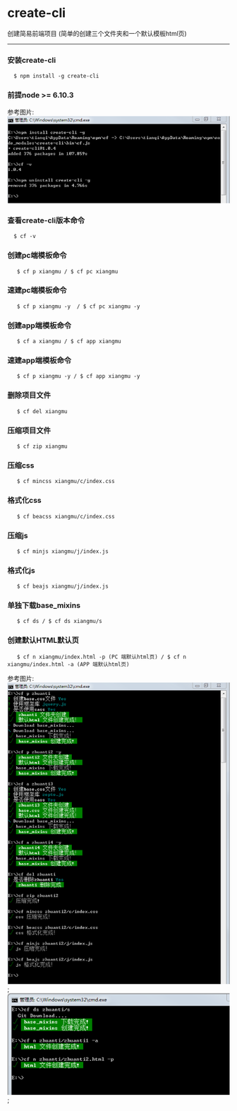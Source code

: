# create-cli
创建简易前端项目
(简单的创建三个文件夹和一个默认模板html页)


---
### 安装create-cli
``` 
  $ npm install -g create-cli
``` 
### 前提node >= 6.10.3

参考图片:<br/>
![image](https://github.com/uustoboy/create-cli/raw/master/explain-img/1.png)

### 查看create-cli版本命令
``` 
  $ cf -v
``` 

### 创建pc端模板命令
``` 
   $ cf p xiangmu / $ cf pc xiangmu
``` 
### 速建pc端模板命令
``` 
   $ cf p xiangmu -y  / $ cf pc xiangmu -y
``` 
### 创建app端模板命令
``` 
   $ cf a xiangmu / $ cf app xiangmu
``` 
### 速建app端模板命令
``` 
   $ cf p xiangmu -y / $ cf app xiangmu -y
``` 
### 删除项目文件
``` 
   $ cf del xiangmu
``` 
### 压缩项目文件
``` 
   $ cf zip xiangmu
``` 
### 压缩css
``` 
   $ cf mincss xiangmu/c/index.css
``` 
### 格式化css
``` 
   $ cf beacss xiangmu/c/index.css
``` 
### 压缩js
``` 
   $ cf minjs xiangmu/j/index.js
``` 
### 格式化js
``` 
   $ cf beajs xiangmu/j/index.js
``` 
### 单独下载base_mixins
``` 
   $ cf ds / $ cf ds xiangmu/s
``` 
### 创建默认HTML默认页
``` 
   $ cf n xiangmu/index.html -p (PC 端默认html页) / $ cf n xiangmu/index.html -a (APP 端默认html页)
``` 

参考图片:<br/>
![image](https://github.com/uustoboy/create-cli/raw/master/explain-img/2.png);<br/>
![image](https://github.com/uustoboy/create-cli/raw/master/explain-img/3.png);

